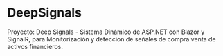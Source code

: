 # DeepSignals
Proyecto: Deep Signals - Sistema Dinámico de ASP.NET con Blazor y SignalR, para Monitorización y deteccion de señales de compra venta de activos financieros. 
